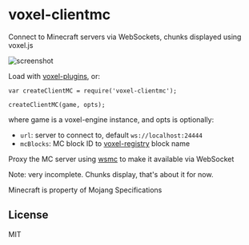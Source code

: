 # voxel-clientmc

Connect to Minecraft servers via WebSockets, chunks displayed using voxel.js

![screenshot](http://i.imgur.com/dzs5BFM.png "Screenshot")

Load with [voxel-plugins](https://github.com/deathcap/voxel-plugins), or:

    var createClientMC = require('voxel-clientmc');

    createClientMC(game, opts);

where game is a voxel-engine instance, and opts is optionally:

* `url`: server to connect to, default `ws://localhost:24444`
* `mcBlocks`: MC block ID to [voxel-registry](https://github.com/deathcap/voxel-registry) block name

Proxy the MC server using [wsmc](https://github.com/deathcap/wsmc) to make it available via WebSocket

Note: very incomplete. Chunks display, that's about it for now.

Minecraft is property of Mojang Specifications

## License

MIT

